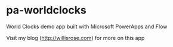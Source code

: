 # pa-worldclocks
World Clocks demo app built with Microsoft PowerApps and Flow

Visit my blog (http://willisrose.com) for more on this app

